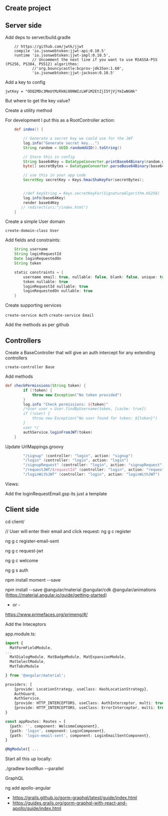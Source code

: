 
## Create project


## Server side

Add deps to server/build.gradle

```
    // https://github.com/jwtk/jjwt
    compile 'io.jsonwebtoken:jjwt-api:0.10.5'
    runtime 'io.jsonwebtoken:jjwt-impl:0.10.5',
            // Uncomment the next line if you want to use RSASSA-PSS (PS256, PS384, PS512) algorithms:
            //'org.bouncycastle:bcprov-jdk15on:1.60',
            'io.jsonwebtoken:jjwt-jackson:0.10.5'
```


Add a key to config
```text
jwtKey = "ODQ2MDc3MmUtMzRkNi00NWIzLWFiM2EtZjI5YjVjYmIwNGNk"
```

But where to get the key value?

Create a utility method

For development I put this as a RootController action:

```groovy
    def index() {

        // Generate a secret key we could use for the JWT
        log.info("Generate secret key...")
        String random = UUID.randomUUID().toString()

        // Store this in config
        String base64Key = DatatypeConverter.printBase64Binary(random.getBytes());
        byte[] secretBytes = DatatypeConverter.parseBase64Binary(base64Key);

        // use this in your app code
        SecretKey secretKey = Keys.hmacShaKeyFor(secretBytes);


        //def keyString = Keys.secretKeyFor(SignatureAlgorithm.HS256)
        log.info(base64Key)
        render base64Key
       // redirect(uri:"/index.html")
    }
```

Create a simple User domain

```text
create-domain-class User
```

Add fields and constraints:

```groovy
    String username
    String loginRequestId
    Date loginRequestedOn
    String token

    static constraints = {
        username email: true, nullable: false, blank: false, unique: true
        token nullable: true
        loginRequestId nullable: true
        loginRequestedOn nullable: true
    }
```

Create supporting services

`create-service Auth`
`create-service Email`

Add the methods as per github


## Controllers

Create a BaseController that will give an auth intercept for any extending controllers

```text
create-controller Base
```

Add methods 


```groovy
def checkPermissions(String token) {
        if (!token) {
            throw new Exception("No token provided")
        }
        log.info "Check permissions: ${token}"
        /*User user = User.findByUsername(token, [cache: true])
        if (!user) {
            throw new Exception("No user found for token: ${token}")
        }
        user */
        authService.loginFromJWT(token)
    }
```

Update UrlMappings.groovy

```groovy
        "/signup" (controller: "login", action: "signup")
        "/login" (controller: "login", action: "login")
        "/signupRequest" (controller: "login", action: "signupRequest")
        "/requestJWT/$requestId" (controller: "login", action: "requestJWT")
        "/loginWithJWT" (controller: "login", action: "loginWithJWT")
```

Views:

Add the loginRequestEmail.gsp its just a template


## Client side

cd client/

// User will enter their email and click request:
ng g c register

ng g c register-email-sent

ng g c request-jwt

ng g c welcome

ng g s auth

npm install moment --save

npm install --save @angular/material @angular/cdk @angular/animations
(https://material.angular.io/guide/getting-started)

- or -

https://www.primefaces.org/primeng/#/

Add the Inteceptors

app.module.ts:

```typescript
import {
  MatFormFieldModule,
...
  MatDialogModule, MatBadgeModule, MatExpansionModule,
  MatSelectModule,
  MatTabsModule

} from '@angular/material';
```

```typescript
providers: [
    {provide: LocationStrategy, useClass: HashLocationStrategy},
    AuthGuard,
    AuthService,
    {provide: HTTP_INTERCEPTORS, useClass: AuthInterceptor, multi: true},
    {provide: HTTP_INTERCEPTORS, useClass: ErrorInterceptor, multi: true},
}
``` 

```typescript
const appRoutes: Routes = [
  {path: '', component: WelcomeComponent},
  {path: 'login', component: LoginComponent},
  {path: 'login-email-sent', component: LoginEmailSentComponent},
}

@NgModule({ ...

```


Start all this up locally:

./gradlew bootRun --parallel


GraphQL

ng add apollo-angular

* https://grails.github.io/gorm-graphql/latest/guide/index.html
* https://guides.grails.org/gorm-graphql-with-react-and-apollo/guide/index.html





    
